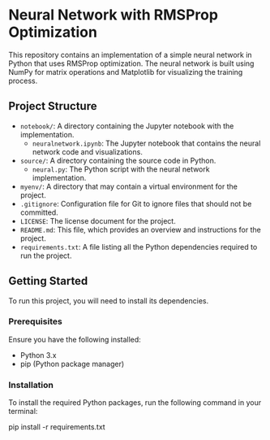 # Neural Network with RMSProp Optimization

This repository contains an implementation of a simple neural network in Python that uses RMSProp optimization. The neural network is built using NumPy for matrix operations and Matplotlib for visualizing the training process.

## Project Structure

- `notebook/`: A directory containing the Jupyter notebook with the implementation.
  - `neuralnetwork.ipynb`: The Jupyter notebook that contains the neural network code and visualizations.
- `source/`: A directory containing the source code in Python.
  - `neural.py`: The Python script with the neural network implementation.
- `myenv/`: A directory that may contain a virtual environment for the project.
- `.gitignore`: Configuration file for Git to ignore files that should not be committed.
- `LICENSE`: The license document for the project.
- `README.md`: This file, which provides an overview and instructions for the project.
- `requirements.txt`: A file listing all the Python dependencies required to run the project.

## Getting Started

To run this project, you will need to install its dependencies.

### Prerequisites

Ensure you have the following installed:

- Python 3.x
- pip (Python package manager)

### Installation

To install the required Python packages, run the following command in your terminal:


pip install -r requirements.txt
